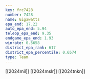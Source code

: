 ```yaml
---
key: frc7428
number: 7428
name: Gigawatts
epa_end: 17.22
auto_epa_end: 5.94
teleop_epa_end: 9.35
endgame_epa_end: 1.93
winrate: 0.5658
district_epa_rank: 617
district_epa_percentile: 0.6574
type: Team
---
```

[[2024mil]]
[[2024mslr]]
[[2024tnkn]]
